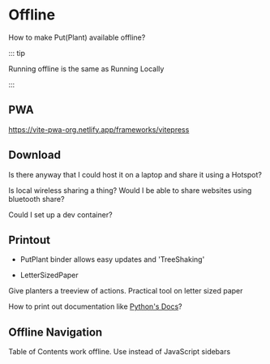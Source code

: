 # Offline

How to make Put(Plant) available offline?

::: tip

Running offline is the same as Running Locally

:::

## PWA

<https://vite-pwa-org.netlify.app/frameworks/vitepress>

## Download

Is there anyway that I could host it on a laptop and share it using a Hotspot?

Is local wireless sharing a thing? Would I be able to share websites using bluetooth share?

Could I set up a dev container?

## Printout

- PutPlant binder allows easy updates and 'TreeShaking'

- LetterSizedPaper

Give planters a treeview of actions. Practical tool on letter sized paper

How to print out documentation like [Python's Docs](https://docs.python.org/3/download.html)?

## Offline Navigation

Table of Contents work offline. Use instead of JavaScript sidebars
